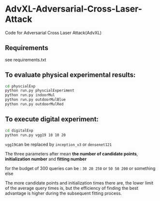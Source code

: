 # AdvXL-Adversarial-Cross-Laser-Attack
Code for Adversarial Cross Laser Attack(AdvXL)

## Requirements
see requirements.txt


## To evaluate physical experimental results:
```bash
cd physcialExp
python run.py physcialExperiment
python run.py indoorMul
python run.py outdoorMulBlue
python run.py outdoorMulRed
```
## To execute digital experiment:
```bash
cd digitalExp
python run.py vgg19 10 10 20
```
`vgg19`can be replaced by `inception_v3` or `densenet121`

The three parameters after mean **the number of candidate points**, **initialization number** and **fitting number**

for the budget of 300 queries can be : `30 20 250` or `50 50 200` or something else

The more candidate points and initialization times there are, the lower limit of the average query times is, but the efficiency of finding the best advantage is higher during the subsequent fitting process.
